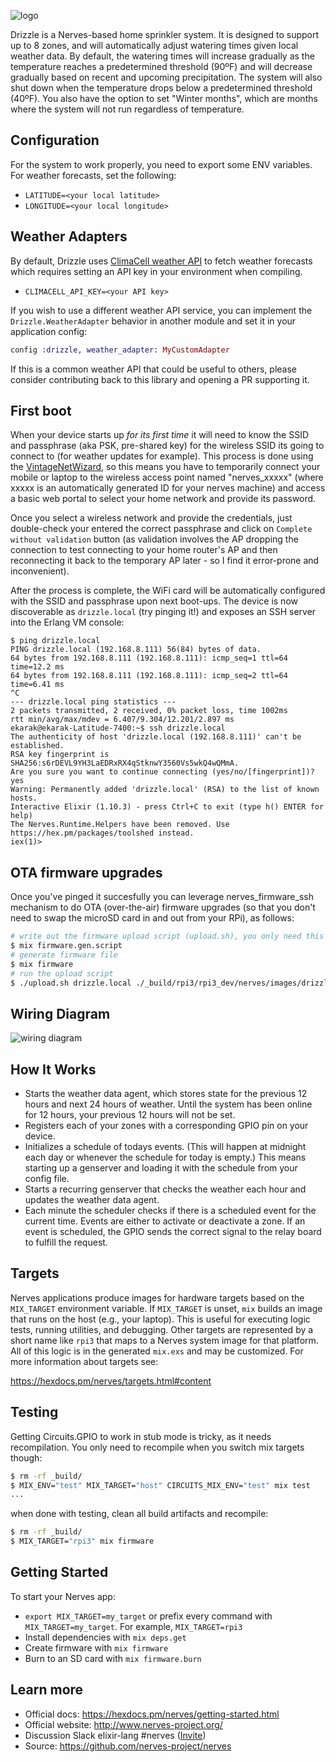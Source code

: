 ![logo](https://i.imgur.com/6kYR90I.png)

Drizzle is a Nerves-based home sprinkler system.
It is designed to support up to 8 zones, and will automatically adjust watering
times given local weather data.
By default, the watering times will increase gradually as the temperature reaches
a predetermined threshold (90ºF) and will decrease gradually based on recent and
upcoming precipitation.
The system will also shut down when the temperature drops below a predetermined
threshold (40ºF). You also have the option to set "Winter months", which are
months where the system will not run regardless of temperature.

## Configuration

For the system to work properly, you need to export some ENV variables. For weather forecasts, set the following:
- `LATITUDE=<your local latitude>`
- `LONGITUDE=<your local longitude>`

## Weather Adapters

By default, Drizzle uses [ClimaCell weather API](https://www.climacell.co/weather-api/pricing/) to fetch weather forecasts
which requires setting an API key in your environment when compiling.
- `CLIMACELL_API_KEY=<your API key>`

If you wish to use a different weather API service, you can implement the `Drizzle.WeatherAdapter`
behavior in another module and set it in your application config:

```elixir
config :drizzle, weather_adapter: MyCustomAdapter
```

If this is a common weather API that could be useful to others, please consider contributing back to
this library and opening a PR supporting it.

## First boot
When your device starts up *for its first time* it will need to know the SSID and passphrase (aka PSK, pre-shared key) for the wireless SSID its going to connect to (for weather updates for example). This process is done using the [VintageNetWizard](https://hexdocs.pm/vintage_net_wizard/readme.html), so this means you have to temporarily connect your mobile or laptop to the wireless access point named "nerves_xxxxx" (where xxxxx is an automatically generated ID for your nerves machine) and access a basic web portal to select your home network and provide its password. 

Once you select a wireless network and provide the credentials, just double-check your entered the correct passphrase and click on `Complete without validation` button (as validation involves the AP dropping the connection to test connecting to your home router's AP and then reconnecting it back to the temporary AP later - so I find it error-prone and inconvenient).

After the process is complete, the WiFi card will be automatically configured with the SSID and passphrase upon next boot-ups.
The device is now discoverable as `drizzle.local` (try pinging it!) and exposes an SSH server into the Erlang VM console: 
```
$ ping drizzle.local
PING drizzle.local (192.168.8.111) 56(84) bytes of data.
64 bytes from 192.168.8.111 (192.168.8.111): icmp_seq=1 ttl=64 time=12.2 ms
64 bytes from 192.168.8.111 (192.168.8.111): icmp_seq=2 ttl=64 time=6.41 ms
^C
--- drizzle.local ping statistics ---
2 packets transmitted, 2 received, 0% packet loss, time 1002ms
rtt min/avg/max/mdev = 6.407/9.304/12.201/2.897 ms
ekarak@ekarak-Latitude-7400:~$ ssh drizzle.local
The authenticity of host 'drizzle.local (192.168.8.111)' can't be established.
RSA key fingerprint is SHA256:s6rDEVL9YH3LaEDRxRX4qStknwY3560Vs5wkQ4wQMmA.
Are you sure you want to continue connecting (yes/no/[fingerprint])? yes
Warning: Permanently added 'drizzle.local' (RSA) to the list of known hosts.
Interactive Elixir (1.10.3) - press Ctrl+C to exit (type h() ENTER for help)
The Nerves.Runtime.Helpers have been removed. Use https://hex.pm/packages/toolshed instead.
iex(1)> 
```

## OTA firmware upgrades

Once you've pinged it succesfully you can leverage nerves_firmware_ssh mechanism to do OTA (over-the-air) firmware upgrades (so that you don't need to swap the microSD card in and out from your RPi), as follows:
```sh
# write out the firmware upload script (upload.sh), you only need this done once
$ mix firmware.gen.script
# generate firmware file
$ mix firmware
# run the upload script
$ ./upload.sh drizzle.local ./_build/rpi3/rpi3_dev/nerves/images/drizzle.fw
```
## Wiring Diagram
![wiring diagram](https://i.imgur.com/Opf0RgV.png)

## How It Works

- Starts the weather data agent, which stores state for the previous 12 hours and next 24 hours of weather. Until the system has been online for 12 hours, your previous 12 hours will not be set.
- Registers each of your zones with a corresponding GPIO pin on your device.
- Initializes a schedule of todays events. (This will happen at midnight each day or whenever the schedule for today is empty.) This means starting up a genserver and loading it with the schedule from your config file.
- Starts a recurring genserver that checks the weather each hour and updates the weather data agent.
- Each minute the scheduler checks if there is a scheduled event for the current time. Events are either to activate or deactivate a zone. If an event is scheduled, the GPIO sends the correct signal to the relay board to fulfill the request.  

## Targets

Nerves applications produce images for hardware targets based on the
`MIX_TARGET` environment variable. If `MIX_TARGET` is unset, `mix` builds an
image that runs on the host (e.g., your laptop). This is useful for executing
logic tests, running utilities, and debugging. Other targets are represented by
a short name like `rpi3` that maps to a Nerves system image for that platform.
All of this logic is in the generated `mix.exs` and may be customized. For more
information about targets see:

https://hexdocs.pm/nerves/targets.html#content

## Testing
Getting Circuits.GPIO to work in stub mode is tricky, as it needs recompilation. You only need to recompile when you switch mix targets though:
```sh
$ rm -rf _build/
$ MIX_ENV="test" MIX_TARGET="host" CIRCUITS_MIX_ENV="test" mix test
...
```

when done with testing, clean all build artifacts and recompile:
```sh
$ rm -rf _build/
$ MIX_TARGET="rpi3" mix firmware
```

## Getting Started

To start your Nerves app:
  * `export MIX_TARGET=my_target` or prefix every command with
    `MIX_TARGET=my_target`. For example, `MIX_TARGET=rpi3`
  * Install dependencies with `mix deps.get`
  * Create firmware with `mix firmware`
  * Burn to an SD card with `mix firmware.burn`

## Learn more

  * Official docs: https://hexdocs.pm/nerves/getting-started.html
  * Official website: http://www.nerves-project.org/
  * Discussion Slack elixir-lang #nerves ([Invite](https://elixir-slackin.herokuapp.com/))
  * Source: https://github.com/nerves-project/nerves
